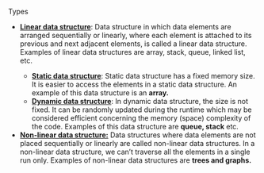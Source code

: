 <p> Types
<ul>
    <li>
        <u><b>Linear data structure</b></u>: Data structure in which data elements are arranged sequentially or linearly, where each element is attached to its previous and next adjacent elements, is called a linear data structure. 
        Examples of linear data structures are array, stack, queue, linked list, etc.</li>
        <ul>
            <li>
                <u><b>Static data structure</b></u>: Static data structure has a fixed memory size. It is easier to access the elements in a static data structure. 
                An example of this data structure is an <b>array.</b></li>
            <li>
                <u><b>Dynamic data structure</b></u>: In dynamic data structure, the size is not fixed. It can be randomly updated during the runtime which may be considered efficient concerning the memory (space) complexity of the code.
                Examples of this data structure are <b>queue, stack</b> etc.</li>
            </ul>
    <li>
        <u><b>Non-linear data structure:</u></b> Data structures where data elements are not placed sequentially or linearly are called non-linear data structures. In a      non-linear data structure, we can’t traverse all the elements in a single run only. 
        Examples of non-linear data structures are <b>trees and graphs.</b></li>
</ul>
</p>